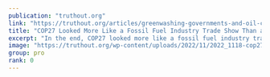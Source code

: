 ```yaml
---
publication: "truthout.org"
link: "https://truthout.org/articles/greenwashing-governments-and-oil-companies-turned-cop27-into-a-climate-disaster/"
title: "COP27 Looked More Like a Fossil Fuel Industry Trade Show Than a Climate Summit"
excerpt: "In the end, COP27 looked more like a fossil fuel industry trade show than a climate summit."
image: "https://truthout.org/wp-content/uploads/2022/11/2022_1118-cop27-1200x675.jpg"
group: pro
rank: 0
---
```

